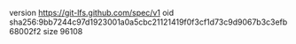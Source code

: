 version https://git-lfs.github.com/spec/v1
oid sha256:9bb7244c97d1923001a0a5cbc21121419f0f3cf1d73c9d9067b3c3efb68002f2
size 96108

